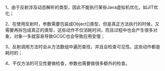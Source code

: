 
1、由于反射涉及动态解析的类型，因此不能执行某些Java虚拟机优化，如JIT优化；

2、在使用反射时，参数需要包装成Object[]类型，但是真正方法执行的时候，又需要再拆包成真正的类型，这些动作不仅消耗时间，而且过程中也会产生很多对象，对象一多就容易导致GCGC也会导致应用变慢；

3、反射调用方法时会从方法数组中遍历查找，并且会检查可见性。这些动作都是耗时的；

4、不仅方法的可见性要做检查，参数也需要做很多额外的检查。
